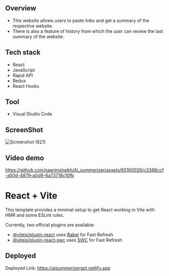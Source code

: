 ## Overview
- This website allows users to paste links and get a summary of the respective website.
- There is also a feature of history from which the user can review the last summary of the website.

## Tech stack
- React
- JavaScript
- Rapid API
- Redux
- React Hooks

## Tool
- Visual Studio Code

## ScreenShot
![Screenshot (621)](https://github.com/saarimshaikh/Ai_summerizer/assets/65160026/d858f63e-7274-428c-bf9e-db19330b2945)

## Video demo
https://github.com/saarimshaikh/Ai_summerizer/assets/65160026/c3388cc1-a50d-4879-a0d9-6a73718c10fb

# React + Vite

This template provides a minimal setup to get React working in Vite with HMR and some ESLint rules.

Currently, two official plugins are available:

- [@vitejs/plugin-react](https://github.com/vitejs/vite-plugin-react/blob/main/packages/plugin-react/README.md) uses [Babel](https://babeljs.io/) for Fast Refresh
- [@vitejs/plugin-react-swc](https://github.com/vitejs/vite-plugin-react-swc) uses [SWC](https://swc.rs/) for Fast Refresh

## Deployed
Deployed Link: https://aisummerizergpt.netlify.app

